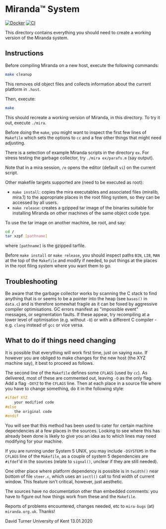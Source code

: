 # Miranda&#8482; System
[![Docker](https://github.com/mrallo/miranda/actions/workflows/deploy-image.yml/badge.svg?branch=main)](https://github.com/mrallo/miranda/actions/workflows/deploy-image.yml)
[![CI](https://github.com/mrallo/miranda/actions/workflows/build-ci.yml/badge.svg)](https://github.com/mrallo/miranda/actions/workflows/build-ci.yml)

This directory contains everything you should need to create a working
version of the Miranda system.

## Instructions

Before compiling Miranda on a new host, execute the following commands:

```bash
make cleanup
```

This removes old object files and collects information about the
current platform in `.host`.

Then, execute:

```bash
make
```

This should recreate a working version of Miranda, in this
directory. To try it out, execute `./mira`.

Before doing the `make`, you might want to inspect the first few lines
of `Makefile` which sets the options to `cc` and a few other things
that might need adjusting.

There is a selection of example Miranda scripts in the directory
`ex`. For stress testing the garbage collector, try `./mira
ex/parafs.m` (say output).

Note that in a mira session, `/e` opens the editor (default `vi`) on
the current script.

Other makefile targets supported are (need to be executed as root):

- `make install`: copies the mira executables and associated files
(miralib, mira.1) to the appropriate places in the root filing system,
so they can be accessed by all users.
- `make release`: creates a gzipped tar image of the binaries suitable
for installing Miranda on other machines of the same object code type. 

To use the tar image on another machine, be root, and say:

```bash
cd /
tar xzpf [pathname]
```

where `[pathname]` is the gzipped tarfile.

Before `make install` or `make release`, you should inspect paths
`BIN`, `LIB`, `MAN` at the top of the `Makefile` and modify if needed,
to put things at the places in the root filing system where you want
them to go.

## Troubleshooting

Be aware that the garbage collector works by scanning the C stack to
find anything that is or seems to be a pointer into the heap (see
`bases()` in `data.c`) and is therefore somewhat fragile as it can be
foxed by aggressive compiler optimisations. GC errors manifest as
"impossible event" messages, or segmentation faults. If these appear,
try recompiling at a lower level of optimisation (e.g. without `-O`)
or with a different C compiler - e.g. `clang` instead of `gcc` or vice
versa.

## What to do if things need changing

It is possible that everything will work first time, just on saying
`make`. If however you are obliged to make changes for the new host
(the XYZ machine say), it best to proceed as follows.

The second line of the `Makefile` defines some `CFLAGS` (used by
`cc`). As delivered, most of these are commented out, leaving `-O` as
the only flag. Add a flag `-DXYZ` to the `CFLAGS` line. Then at each
place in a source file where you have to change something, do it in
the following style:

```c
#ifdef XYZ
    your modified code
#else
    the original code
#endif
```

You will see that this method has been used to cater for certain
machine dependencies at a few places in the sources. Looking to see
where this has already been done is likely to give you an idea as to
which lines may need modifying for your machine.

If you are running under System 5 UNIX, you may include `-DSYSTEM5` in
the `CFLAGS` line of the `Makefile`, as a couple of system 5
dependencies are `#ifdef`'d in the sources (relate to `signal()`,
unclear if they are still needed).

One other place where platform dependency is possible is in `twidth()`
near bottom of file `steer.c`, which uses an `ioctl()` call to find
width of current window. This feature isn't critical, however, just
aesthetic.

The sources have no documentation other than embedded comments: you
have to figure out how things work from these and the `Makefile`.

Reports of problems encountered, changes needed, etc to `mira-bugs`
(at) `miranda.org.uk`. Thanks!

David Turner
University of Kent
13.01.2020

